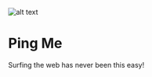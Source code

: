 ![alt text](https://github.com/Singularity-Coder/Ping-Me/blob/main/assets/logo192.png)
# Ping Me
Surfing the web has never been this easy!
